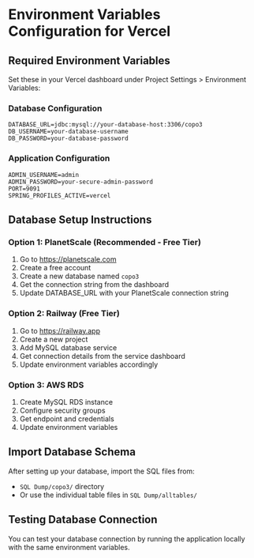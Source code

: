 # Environment Variables Configuration for Vercel

## Required Environment Variables
Set these in your Vercel dashboard under Project Settings > Environment Variables:

### Database Configuration
```
DATABASE_URL=jdbc:mysql://your-database-host:3306/copo3
DB_USERNAME=your-database-username
DB_PASSWORD=your-database-password
```

### Application Configuration
```
ADMIN_USERNAME=admin
ADMIN_PASSWORD=your-secure-admin-password
PORT=9091
SPRING_PROFILES_ACTIVE=vercel
```

## Database Setup Instructions

### Option 1: PlanetScale (Recommended - Free Tier)
1. Go to https://planetscale.com
2. Create a free account
3. Create a new database named `copo3`
4. Get the connection string from the dashboard
5. Update DATABASE_URL with your PlanetScale connection string

### Option 2: Railway (Free Tier)
1. Go to https://railway.app
2. Create a new project
3. Add MySQL database service
4. Get connection details from the service dashboard
5. Update environment variables accordingly

### Option 3: AWS RDS
1. Create MySQL RDS instance
2. Configure security groups
3. Get endpoint and credentials
4. Update environment variables

## Import Database Schema
After setting up your database, import the SQL files from:
- `SQL Dump/copo3/` directory
- Or use the individual table files in `SQL Dump/alltables/`

## Testing Database Connection
You can test your database connection by running the application locally with the same environment variables.

